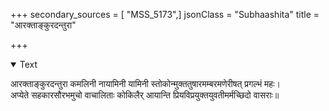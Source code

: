 +++
secondary_sources = [ "MSS_5173",]
jsonClass = "Subhaashita"
title = "आरक्ताङ्कुरदन्तुरा"

+++

<details open><summary>Text</summary>

आरक्ताङ्कुरदन्तुरा कमलिनी नायामिनी यामिनी स्तोकोन्मुक्ततुषारमम्बरमणेरीषत् प्रगल्भं महः।  
अप्येते सहकारसौरभमुचो वाचालिताः कोकिलैर् आयान्ति प्रियविप्रयुक्तयुवतीमर्मच्छिदो वासराः॥
</details>

